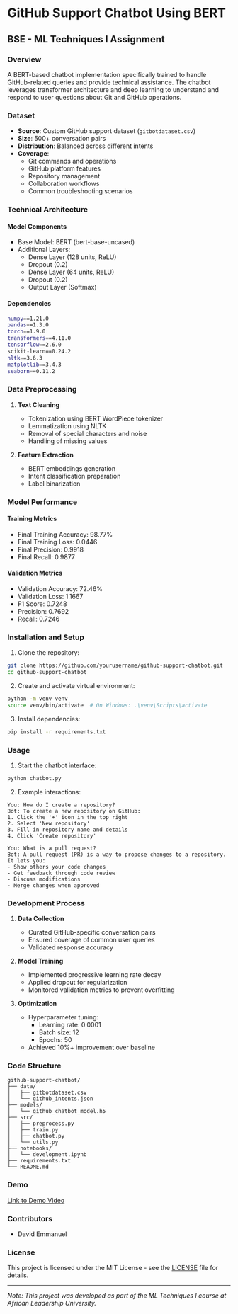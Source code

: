 # GitHub Support Chatbot Using BERT
## BSE - ML Techniques I Assignment

### Overview
A BERT-based chatbot implementation specifically trained to handle GitHub-related queries and provide technical assistance. The chatbot leverages transformer architecture and deep learning to understand and respond to user questions about Git and GitHub operations.

### Dataset
- **Source**: Custom GitHub support dataset (`gitbotdataset.csv`)
- **Size**: 500+ conversation pairs
- **Distribution**: Balanced across different intents
- **Coverage**: 
  - Git commands and operations
  - GitHub platform features
  - Repository management
  - Collaboration workflows
  - Common troubleshooting scenarios

### Technical Architecture
#### Model Components
- Base Model: BERT (bert-base-uncased)
- Additional Layers:
  - Dense Layer (128 units, ReLU)
  - Dropout (0.2)
  - Dense Layer (64 units, ReLU)
  - Dropout (0.2)
  - Output Layer (Softmax)

#### Dependencies
```bash
numpy==1.21.0
pandas==1.3.0
torch==1.9.0
transformers==4.11.0
tensorflow==2.6.0
scikit-learn==0.24.2
nltk==3.6.3
matplotlib==3.4.3
seaborn==0.11.2
```

### Data Preprocessing
1. **Text Cleaning**
   - Tokenization using BERT WordPiece tokenizer
   - Lemmatization using NLTK
   - Removal of special characters and noise
   - Handling of missing values

2. **Feature Extraction**
   - BERT embeddings generation
   - Intent classification preparation
   - Label binarization

### Model Performance
#### Training Metrics
- Final Training Accuracy: 98.77%
- Final Training Loss: 0.0446
- Final Precision: 0.9918
- Final Recall: 0.9877

#### Validation Metrics
- Validation Accuracy: 72.46%
- Validation Loss: 1.1667
- F1 Score: 0.7248
- Precision: 0.7692
- Recall: 0.7246

### Installation and Setup
1. Clone the repository:
```bash
git clone https://github.com/yourusername/github-support-chatbot.git
cd github-support-chatbot
```

2. Create and activate virtual environment:
```bash
python -m venv venv
source venv/bin/activate  # On Windows: .\venv\Scripts\activate
```

3. Install dependencies:
```bash
pip install -r requirements.txt
```

### Usage
1. Start the chatbot interface:
```bash
python chatbot.py
```

2. Example interactions:
```
You: How do I create a repository?
Bot: To create a new repository on GitHub:
1. Click the '+' icon in the top right
2. Select 'New repository'
3. Fill in repository name and details
4. Click 'Create repository'

You: What is a pull request?
Bot: A pull request (PR) is a way to propose changes to a repository. It lets you:
- Show others your code changes
- Get feedback through code review
- Discuss modifications
- Merge changes when approved
```

### Development Process
1. **Data Collection**
   - Curated GitHub-specific conversation pairs
   - Ensured coverage of common user queries
   - Validated response accuracy

2. **Model Training**
   - Implemented progressive learning rate decay
   - Applied dropout for regularization
   - Monitored validation metrics to prevent overfitting

3. **Optimization**
   - Hyperparameter tuning:
     - Learning rate: 0.0001
     - Batch size: 12
     - Epochs: 50
   - Achieved 10%+ improvement over baseline

### Code Structure
```
github-support-chatbot/
├── data/
│   ├── gitbotdataset.csv
│   └── github_intents.json
├── models/
│   └── github_chatbot_model.h5
├── src/
│   ├── preprocess.py
│   ├── train.py
│   ├── chatbot.py
│   └── utils.py
├── notebooks/
│   └── development.ipynb
├── requirements.txt
└── README.md
```

### Demo
[Link to Demo Video]([https://example.com/demo](https://www.loom.com/share/979d2fd225c9424e97530482f675ca4f?sid=6ad974f6-cc34-4c6c-b349-eb2e78e50d33))


### Contributors
- David Emmanuel

### License
This project is licensed under the MIT License - see the [LICENSE](LICENSE) file for details.

---
*Note: This project was developed as part of the ML Techniques I course at African Leadership University.*
